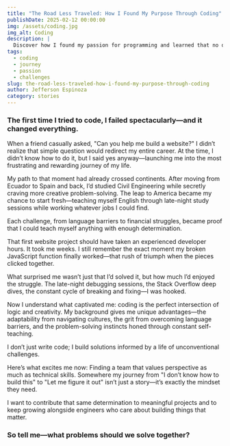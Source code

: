 ```yaml
---
title: "The Road Less Traveled: How I Found My Purpose Through Coding"
publishDate: 2025-02-12 00:00:00
img: /assets/coding.jpg
img_alt: Coding
description: |
  Discover how I found my passion for programming and learned that no obstacle is too big when you’re determined to succeed.
tags:
  - coding
  - journey
  - passion
  - challenges
slug: the-road-less-traveled-how-i-found-my-purpose-through-coding
author: Jefferson Espinoza
category: stories
---
```




### The first time I tried to code, I failed spectacularly—and it changed everything.

When a friend casually asked, "Can you help me build a website?" I didn’t realize that simple question would redirect my entire career. At the time, I didn’t know how to do it, but I said yes anyway—launching me into the most frustrating and rewarding journey of my life.

My path to that moment had already crossed continents. After moving from Ecuador to Spain and back, I’d studied Civil Engineering while secretly craving more creative problem-solving. The leap to America became my chance to start fresh—teaching myself English through late-night study sessions while working whatever jobs I could find.

Each challenge, from language barriers to financial struggles, became proof that I could teach myself anything with enough determination.

That first website project should have taken an experienced developer hours. It took me weeks. I still remember the exact moment my broken JavaScript function finally worked—that rush of triumph when the pieces clicked together.

What surprised me wasn’t just that I’d solved it, but how much I’d enjoyed the struggle. The late-night debugging sessions, the Stack Overflow deep dives, the constant cycle of breaking and fixing—I was hooked.

Now I understand what captivated me: coding is the perfect intersection of logic and creativity. My background gives me unique advantages—the adaptability from navigating cultures, the grit from overcoming language barriers, and the problem-solving instincts honed through constant self-teaching.

I don’t just write code; I build solutions informed by a life of unconventional challenges.

Here’s what excites me now: Finding a team that values perspective as much as technical skills. Somewhere my journey from "I don’t know how to build this" to "Let me figure it out" isn’t just a story—it’s exactly the mindset they need.

I want to contribute that same determination to meaningful projects and to keep growing alongside engineers who care about building things that matter.

### So tell me—what problems should we solve together?
